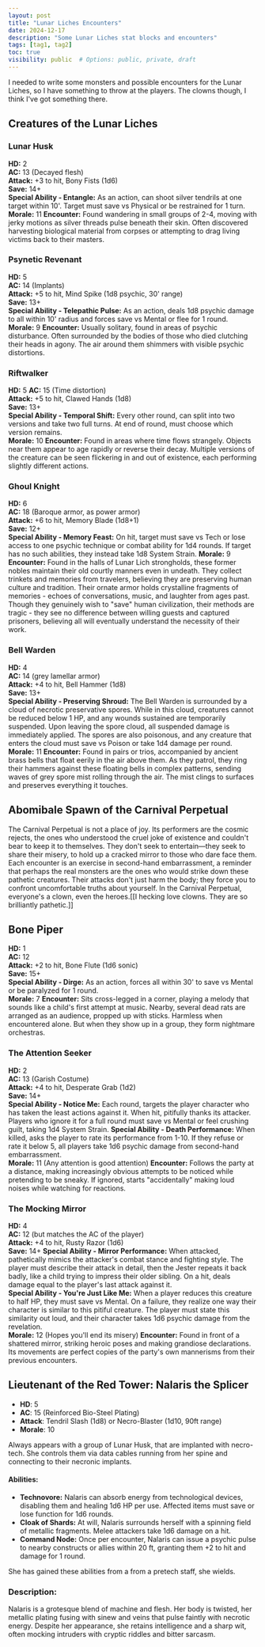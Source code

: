 ```yaml
---
layout: post
title: "Lunar Liches Encounters"
date: 2024-12-17
description: "Some Lunar Liches stat blocks and encounters"
tags: [tag1, tag2]
toc: true
visibility: public  # Options: public, private, draft
--- 
```

I needed to write some monsters and possible encounters for the Lunar Liches, so I have something to throw at the players.
The clowns though, I think I've got something there.

## Creatures of the Lunar Liches
###  Lunar Husk
**HD:** 2  
**AC:** 13 (Decayed flesh)  
**Attack:** +3 to hit, Bony Fists (1d6)  
**Save:** 14+  
**Special Ability - Entangle:** As an action, can shoot silver tendrils at one target within 10'. Target must save vs Physical or be restrained for 1 turn.  
**Morale:** 11
**Encounter:** Found wandering in small groups of 2-4, moving with jerky motions as silver threads pulse beneath their skin. Often discovered harvesting biological material from corpses or attempting to drag living victims back to their masters.

### Psynetic Revenant
**HD:** 5   
**AC:** 14 (Implants)  
**Attack:** +5 to hit, Mind Spike (1d8 psychic, 30' range)  
**Save:** 13+  
**Special Ability - Telepathic Pulse:** As an action, deals 1d8 psychic damage to all within 10' radius and forces save vs Mental or flee for 1 round.  
**Morale:** 9
**Encounter:** Usually solitary, found in areas of psychic disturbance. Often surrounded by the bodies of those who died clutching their heads in agony. The air around them shimmers with visible psychic distortions.

### Riftwalker
**HD:** 5 
**AC:** 15 (Time distortion)  
**Attack:** +5 to hit, Clawed Hands (1d8)  
**Save:** 13+  
**Special Ability - Temporal Shift:** Every other round, can split into two versions and take two full turns. At end of round, must choose which version remains.  
**Morale:** 10
**Encounter:** Found in areas where time flows strangely. Objects near them appear to age rapidly or reverse their decay. Multiple versions of the creature can be seen flickering in and out of existence, each performing slightly different actions.

### Ghoul Knight
**HD:** 6   
**AC:** 18 (Baroque armor, as power armor)  
**Attack:** +6 to hit, Memory Blade (1d8+1)  
**Save:** 12+  
**Special Ability - Memory Feast:** On hit, target must save vs Tech or lose access to one psychic technique or combat ability for 1d4 rounds. If target has no such abilities, they instead take 1d8 System Strain.
**Morale:** 9
**Encounter:** Found in the halls of Lunar Lich strongholds, these former nobles maintain their old courtly manners even in undeath. They collect trinkets and memories from travelers, believing they are preserving human culture and tradition. Their ornate armor holds crystalline fragments of memories - echoes of conversations, music, and laughter from ages past. Though they genuinely wish to "save" human civilization, their methods are tragic - they see no difference between willing guests and captured prisoners, believing all will eventually understand the necessity of their work.

### Bell Warden
**HD:** 4   
**AC:** 14 (grey lamellar armor)  
**Attack:** +4 to hit, Bell Hammer (1d8)  
**Save:** 13+  
**Special Ability - Preserving Shroud:** The Bell Warden is surrounded by a cloud of necrotic preservative spores. While in this cloud, creatures cannot be reduced below 1 HP, and any wounds sustained are temporarily suspended. Upon leaving the spore cloud, all suspended damage is immediately applied.
The spores are also poisonous, and any creature that enters the cloud must save vs Poison or take 1d4 damage per round.
**Morale:** 11
**Encounter:** Found in pairs or trios, accompanied by ancient brass bells that float eerily in the air above them. As they patrol, they ring their hammers against these floating bells in complex patterns, sending waves of grey spore mist rolling through the air. The mist clings to surfaces and preserves everything it touches.

## Abomibale Spawn of the Carnival Perpetual
The Carnival Perpetual is not a place of joy. Its performers are the cosmic rejects, the ones who understood the cruel joke of existence and couldn't bear to keep it to themselves. They don't seek to entertain—they seek to share their misery, to hold up a cracked mirror to those who dare face them. Each encounter is an exercise in second-hand embarrassment, a reminder that perhaps the real monsters are the ones who would strike down these pathetic creatures. Their attacks don't just harm the body; they force you to confront uncomfortable truths about yourself. In the Carnival Perpetual, everyone's a clown, even the heroes.[[I hecking love clowns. They are so brilliantly pathetic.]]

## Bone Piper
**HD:** 1  
**AC:** 12  
**Attack:** +2 to hit, Bone Flute (1d6 sonic)  
**Save:** 15+  
**Special Ability - Dirge:** As an action, forces all within 30' to save vs Mental or be paralyzed for 1 round.  
**Morale:** 7
**Encounter:** Sits cross-legged in a corner, playing a melody that sounds like a child's first attempt at music. Nearby, several dead rats are arranged as an audience, propped up with sticks. Harmless when encountered alone. But when they show up in a group, they form nightmare orchestras.

### The Attention Seeker
**HD:** 2  
**AC:** 13 (Garish Costume)  
**Attack:** +4 to hit, Desperate Grab (1d2)  
**Save:** 14+  
**Special Ability - Notice Me:** Each round, targets the player character who has taken the least actions against it. When hit, pitifully thanks its attacker. Players who ignore it for a full round must save vs Mental or feel crushing guilt, taking 1d4 System Strain.
**Special Ability - Death Performance:** When killed, asks the player to rate its performance from 1-10. If they refuse or rate it below 5, all players take 1d6 psychic damage from second-hand embarrassment.  
**Morale:** 11 (Any attention is good attention)
**Encounter:** Follows the party at a distance, making increasingly obvious attempts to be noticed while pretending to be sneaky. If ignored, starts "accidentally" making loud noises while watching for reactions.

### The Mocking Mirror
**HD:** 4  
**AC:** 12 (but matches the AC of the player)  
**Attack:** +4 to hit, Rusty Razor (1d6)  
**Save:** 14+ 
**Special Ability - Mirror Performance:** When attacked, pathetically mimics the attacker's combat stance and fighting style. The player must describe their attack in detail, then the Jester repeats it back badly, like a child trying to impress their older sibling. On a hit, deals damage equal to the player's last attack against it.  
**Special Ability - You're Just Like Me:** When a player reduces this creature to half HP, they must save vs Mental. On a failure, they realize one way their character is similar to this pitiful creature. The player must state this similarity out loud, and their character takes 1d6 psychic damage from the revelation.  
**Morale:** 12 (Hopes you'll end its misery)
**Encounter:** Found in front of a shattered mirror, striking heroic poses and making grandiose declarations. Its movements are perfect copies of the party's own mannerisms from their previous encounters.

## **Lieutenant of the Red Tower: Nalaris the Splicer**

- **HD**: 5
- **AC**: 15 (Reinforced Bio-Steel Plating)
- **Attack**: Tendril Slash (1d8) or Necro-Blaster (1d10, 90ft range)
- **Morale**: 10

Always appears with a group of Lunar Husk, that are implanted with necro-tech. She controls them via data cables running from her spine and connecting to their necronic implants.

#### **Abilities:**

- **Technovore:** Nalaris can absorb energy from technological devices, disabling them and healing 1d6 HP per use. Affected items must save or lose function for 1d6 rounds.
- **Cloak of Shards:** At will, Nalaris surrounds herself with a spinning field of metallic fragments. Melee attackers take 1d6 damage on a hit.
- **Command Node:** Once per encounter, Nalaris can issue a psychic pulse to nearby constructs or allies within 20 ft, granting them +2 to hit and damage for 1 round.

She has gained these abilities from a from a pretech staff, she wields.

### **Description:**

Nalaris is a grotesque blend of machine and flesh. Her body is twisted, her metallic plating fusing with sinew and veins that pulse faintly with necrotic energy. Despite her appearance, she retains intelligence and a sharp wit, often mocking intruders with cryptic riddles and bitter sarcasm.